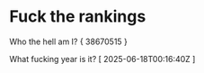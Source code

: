 # Fuck the rankings

Who the hell am I?
{ 38670515 }

What fucking year is it?
[ 2025-06-18T00:16:40Z ]
